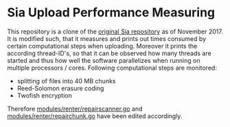 # Sia Upload Performance Measuring

This repository is a clone of the [original Sia repository](https://github.com/NebulousLabs/Sia)
as of November 2017. It is modified such, that it measures and prints out times consumed by certain computational
steps when uploading. Moreover it prints the according thread-ID's, so that it can be observed how many threads are
started and thus how well the software parallelizes when running on multiple processors / cores. Following
computational steps are monitored:
* splitting of files into 40 MB chunks
* Reed-Solomon erasure coding
* Twofish encryption 


Therefore
[modules/renter/repairscanner.go](https://github.com/pachisi456/Sia/blob/master/modules/renter/repairscanner.go)
and [modules/renter/repairchunk.go](https://github.com/pachisi456/Sia/blob/master/modules/renter/repairchunk.go) have
been edited accordingly.
 
